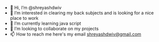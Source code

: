 - 👋 Hi, I’m @shreyashdwiv
- 👀 I’m interested in clearing my back subjects and is looking for a nice place to work
- 🌱 I’m currently learning java script
- 💞️ I’m looking to collaborate on my projects
- 📫 How to reach me  here's my email shreyashdwiv@gmail.com

<!---
shreyashdwiv/shreyashdwiv is a ✨ special ✨ repository because its `README.md` (this file) appears on your GitHub profile.
You can click the Preview link to take a look at your changes.
--->
